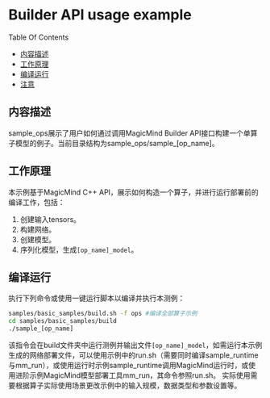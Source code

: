 # Builder API usage example

Table Of Contents
- [内容描述](#description)
- [工作原理](#how-does-this-sample-work)
- [编译运行](#compiling-and-running-the-sample)
- [注意](#attention)

## 内容描述

sample_ops展示了用户如何通过调用MagicMind Builder API接口构建一个单算子模型的例子。当前目录结构为sample_ops/sample_[op_name]。

## 工作原理

本示例基于MagicMind C++ API，展示如何构造一个算子，并进行运行部署前的编译工作，包括：
1. 创建输入tensors。
2. 构建网络。
3. 创建模型。
4. 序列化模型，生成`[op_name]_model`。

## 编译运行

执行下列命令或使用一键运行脚本以编译并执行本测例：
```bash
samples/basic_samples/build.sh -f ops #编译全部算子示例
cd samples/basic_samples/build
./sample_[op_name]
```
该指令会在build文件夹中运行测例并输出文件`[op_name]_model`，如需运行本示例生成的网络部署文件，可以使用示例中的run.sh（需要同时编译sample_runtime与mm_run），或使用运行时示例sample_runtime调用MagicMind运行时，或使用进阶示例MagicMind模型部署工具mm_run，其命令参照run.sh。
实际使用需要根据算子实际使用场景更改示例中的输入规模，数据类型和参数设置等。
